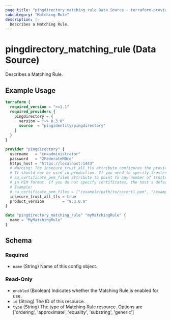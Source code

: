 ```yaml
---
page_title: "pingdirectory_matching_rule Data Source - terraform-provider-pingdirectory"
subcategory: "Matching Rule"
description: |-
  Describes a Matching Rule.
---
```


# pingdirectory_matching_rule (Data Source)

Describes a Matching Rule.

## Example Usage

```terraform
terraform {
  required_version = ">=1.1"
  required_providers {
    pingdirectory = {
      version = "~> 0.3.0"
      source  = "pingidentity/pingdirectory"
    }
  }
}

provider "pingdirectory" {
  username   = "cn=administrator"
  password   = "2FederateM0re"
  https_host = "https://localhost:1443"
  # Warning: The insecure_trust_all_tls attribute configures the provider to trust any certificate presented by the PingDirectory server.
  # It should not be used in production. If you need to specify trusted CA certificates, use the
  # ca_certificate_pem_files attribute to point to any number of trusted CA certificate files
  # in PEM format. If you do not specify certificates, the host's default root CA set will be used.
  # Example:
  # ca_certificate_pem_files = ["/example/path/to/cacert1.pem", "/example/path/to/cacert2.pem"]
  insecure_trust_all_tls = true
  product_version        = "9.3.0.0"
}

data "pingdirectory_matching_rule" "myMatchingRule" {
  name = "MyMatchingRule"
}
```

<!-- schema generated by tfplugindocs -->
## Schema

### Required

- `name` (String) Name of this config object.

### Read-Only

- `enabled` (Boolean) Indicates whether the Matching Rule is enabled for use.
- `id` (String) The ID of this resource.
- `type` (String) The type of Matching Rule resource. Options are ['ordering', 'approximate', 'equality', 'substring', 'generic']

